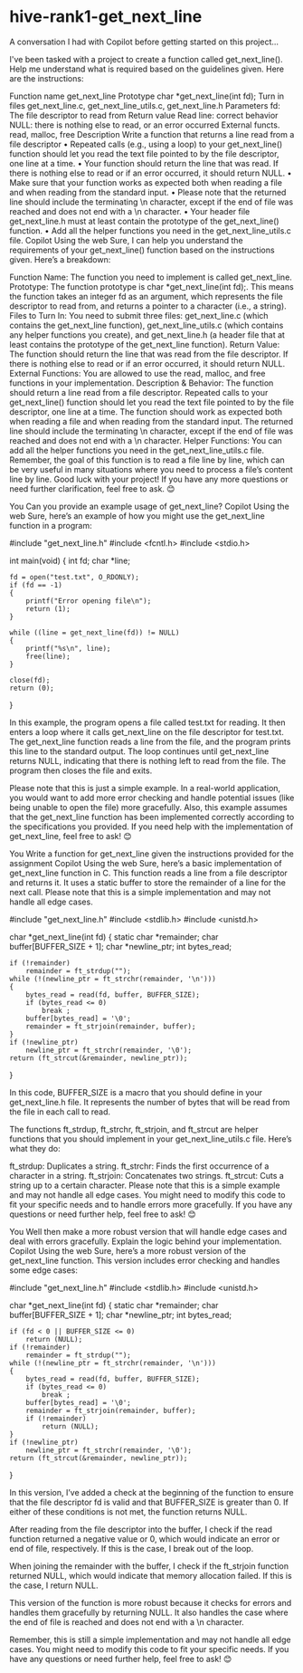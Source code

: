 # hive-rank1-get_next_line

A conversation I had with Copilot before getting started on this project...

I've been tasked with a project to create a function called get_next_line(). Help me understand what is required based on the guidelines given. Here are the instructions:

Function name get_next_line
Prototype char *get_next_line(int fd);
Turn in files get_next_line.c, get_next_line_utils.c,
get_next_line.h
Parameters fd: The file descriptor to read from
Return value Read line: correct behavior
NULL: there is nothing else to read, or an error
occurred
External functs. read, malloc, free
Description Write a function that returns a line read from a
file descriptor
• Repeated calls (e.g., using a loop) to your get_next_line() function should let
you read the text file pointed to by the file descriptor, one line at a time.
• Your function should return the line that was read.
If there is nothing else to read or if an error occurred, it should return NULL.
• Make sure that your function works as expected both when reading a file and when
reading from the standard input.
• Please note that the returned line should include the terminating \n character,
except if the end of file was reached and does not end with a \n character.
• Your header file get_next_line.h must at least contain the prototype of the
get_next_line() function.
• Add all the helper functions you need in the get_next_line_utils.c file.
Copilot
Using
the web
Sure, I can help you understand the requirements of your get_next_line() function based on the instructions given. Here’s a breakdown:

Function Name: The function you need to implement is called get_next_line.
Prototype: The function prototype is char *get_next_line(int fd);. This means the function takes an integer fd as an argument, which represents the file descriptor to read from, and returns a pointer to a character (i.e., a string).
Files to Turn In: You need to submit three files: get_next_line.c (which contains the get_next_line function), get_next_line_utils.c (which contains any helper functions you create), and get_next_line.h (a header file that at least contains the prototype of the get_next_line function).
Return Value: The function should return the line that was read from the file descriptor. If there is nothing else to read or if an error occurred, it should return NULL.
External Functions: You are allowed to use the read, malloc, and free functions in your implementation.
Description & Behavior:
The function should return a line read from a file descriptor.
Repeated calls to your get_next_line() function should let you read the text file pointed to by the file descriptor, one line at a time.
The function should work as expected both when reading a file and when reading from the standard input.
The returned line should include the terminating \n character, except if the end of file was reached and does not end with a \n character.
Helper Functions: You can add all the helper functions you need in the get_next_line_utils.c file.
Remember, the goal of this function is to read a file line by line, which can be very useful in many situations where you need to process a file’s content line by line. Good luck with your project! If you have any more questions or need further clarification, feel free to ask. 😊

You
Can you provide an example usage of get_next_line?
Copilot
Using
the web
Sure, here’s an example of how you might use the get_next_line function in a program:

#include "get_next_line.h"
#include <fcntl.h>
#include <stdio.h>

int main(void)
{
    int fd;
    char *line;

    fd = open("test.txt", O_RDONLY);
    if (fd == -1)
    {
        printf("Error opening file\n");
        return (1);
    }

    while ((line = get_next_line(fd)) != NULL)
    {
        printf("%s\n", line);
        free(line);
    }

    close(fd);
    return (0);
}

In this example, the program opens a file called test.txt for reading. It then enters a loop where it calls get_next_line on the file descriptor for test.txt. The get_next_line function reads a line from the file, and the program prints this line to the standard output. The loop continues until get_next_line returns NULL, indicating that there is nothing left to read from the file. The program then closes the file and exits.

Please note that this is just a simple example. In a real-world application, you would want to add more error checking and handle potential issues (like being unable to open the file) more gracefully. Also, this example assumes that the get_next_line function has been implemented correctly according to the specifications you provided. If you need help with the implementation of get_next_line, feel free to ask! 😊

You
Write a function for get_next_line given the instructions provided for the assignment
Copilot
Using
the web
Sure, here’s a basic implementation of get_next_line function in C. This function reads a line from a file descriptor and returns it. It uses a static buffer to store the remainder of a line for the next call. Please note that this is a simple implementation and may not handle all edge cases.

#include "get_next_line.h"
#include <stdlib.h>
#include <unistd.h>

char	*get_next_line(int fd)
{
	static char	*remainder;
	char		buffer[BUFFER_SIZE + 1];
	char		*newline_ptr;
	int			bytes_read;

	if (!remainder)
		remainder = ft_strdup("");
	while (!(newline_ptr = ft_strchr(remainder, '\n')))
	{
		bytes_read = read(fd, buffer, BUFFER_SIZE);
		if (bytes_read <= 0)
			break ;
		buffer[bytes_read] = '\0';
		remainder = ft_strjoin(remainder, buffer);
	}
	if (!newline_ptr)
		newline_ptr = ft_strchr(remainder, '\0');
	return (ft_strcut(&remainder, newline_ptr));
}

In this code, BUFFER_SIZE is a macro that you should define in your get_next_line.h file. It represents the number of bytes that will be read from the file in each call to read.

The functions ft_strdup, ft_strchr, ft_strjoin, and ft_strcut are helper functions that you should implement in your get_next_line_utils.c file. Here’s what they do:

ft_strdup: Duplicates a string.
ft_strchr: Finds the first occurrence of a character in a string.
ft_strjoin: Concatenates two strings.
ft_strcut: Cuts a string up to a certain character.
Please note that this is a simple example and may not handle all edge cases. You might need to modify this code to fit your specific needs and to handle errors more gracefully. If you have any questions or need further help, feel free to ask! 😊

You
Well then make a more robust version that will handle edge cases and deal with errors gracefully. Explain the logic behind your implementation.
Copilot
Using
the web
Sure, here’s a more robust version of the get_next_line function. This version includes error checking and handles some edge cases:

#include "get_next_line.h"
#include <stdlib.h>
#include <unistd.h>

char	*get_next_line(int fd)
{
	static char	*remainder;
	char		buffer[BUFFER_SIZE + 1];
	char		*newline_ptr;
	int			bytes_read;

	if (fd < 0 || BUFFER_SIZE <= 0)
		return (NULL);
	if (!remainder)
		remainder = ft_strdup("");
	while (!(newline_ptr = ft_strchr(remainder, '\n')))
	{
		bytes_read = read(fd, buffer, BUFFER_SIZE);
		if (bytes_read <= 0)
			break ;
		buffer[bytes_read] = '\0';
		remainder = ft_strjoin(remainder, buffer);
		if (!remainder)
			return (NULL);
	}
	if (!newline_ptr)
		newline_ptr = ft_strchr(remainder, '\0');
	return (ft_strcut(&remainder, newline_ptr));
}

In this version, I’ve added a check at the beginning of the function to ensure that the file descriptor fd is valid and that BUFFER_SIZE is greater than 0. If either of these conditions is not met, the function returns NULL.

After reading from the file descriptor into the buffer, I check if the read function returned a negative value or 0, which would indicate an error or end of file, respectively. If this is the case, I break out of the loop.

When joining the remainder with the buffer, I check if the ft_strjoin function returned NULL, which would indicate that memory allocation failed. If this is the case, I return NULL.

This version of the function is more robust because it checks for errors and handles them gracefully by returning NULL. It also handles the case where the end of file is reached and does not end with a \n character.

Remember, this is still a simple implementation and may not handle all edge cases. You might need to modify this code to fit your specific needs. If you have any questions or need further help, feel free to ask! 😊